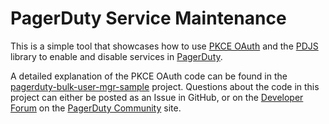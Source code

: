 # PagerDuty Service Maintenance

This is a simple tool that showcases how to use [PKCE OAuth](https://v2.developer.pagerduty.com/docs/oauth-2-functionality-pkce) and the [PDJS](https://github.com/PagerDuty/pdjs) library to enable and disable services in [PagerDuty](https://www.pagerduty.com/).

A detailed explanation of the PKCE OAuth code can be found in the [pagerduty-bulk-user-mgr-sample](https://github.com/PagerDuty/pagerduty-bulk-user-mgr-sample#pkce-oauth-sample) project. Questions about the code in this project can either be posted as an Issue in GitHub, or on the [Developer Forum](https://community.pagerduty.com/c/dev/7) on the [PagerDuty Community](https://community.pagerduty.com/) site.

